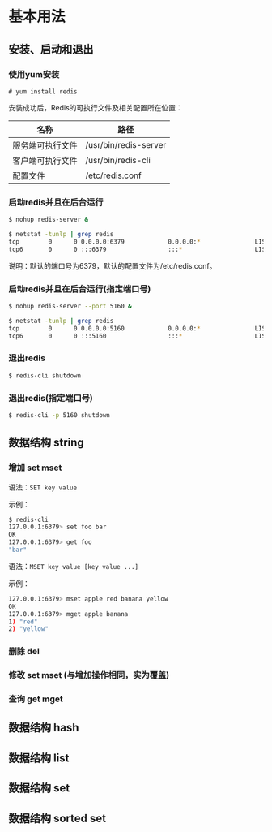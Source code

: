 # 基本用法

## 安装、启动和退出

### 使用yum安装

```
# yum install redis
```

安装成功后，Redis的可执行文件及相关配置所在位置：

|名称               |路径                                   |
|-------------------|---------------------------------------|
|服务端可执行文件   |/usr/bin/redis-server                  |
|客户端可执行文件   |/usr/bin/redis-cli                     |
|配置文件           |/etc/redis.conf                        |


### 启动redis并且在后台运行

```bash
$ nohup redis-server &
```
```bash
$ netstat -tunlp | grep redis
tcp        0      0 0.0.0.0:6379            0.0.0.0:*               LISTEN      16716/redis-server  
tcp6       0      0 :::6379                 :::*                    LISTEN      16716/redis-server
```

说明：默认的端口号为6379，默认的配置文件为/etc/redis.conf。


### 启动redis并且在后台运行(指定端口号)

```bash
$ nohup redis-server --port 5160 &
```
```bash
$ netstat -tunlp | grep redis     
tcp        0      0 0.0.0.0:5160            0.0.0.0:*               LISTEN      16988/redis-server  
tcp6       0      0 :::5160                 :::*                    LISTEN      16988/redis-server  
```


### 退出redis

```bash
$ redis-cli shutdown
```


### 退出redis(指定端口号)

```bash
$ redis-cli -p 5160 shutdown
```


## 数据结构 string

### 增加 set mset

语法：`SET key value`

示例：

```bash
$ redis-cli 
127.0.0.1:6379> set foo bar
OK
127.0.0.1:6379> get foo
"bar"
```

语法：`MSET key value [key value ...]`

示例：

```bash
127.0.0.1:6379> mset apple red banana yellow
OK
127.0.0.1:6379> mget apple banana
1) "red"
2) "yellow"
```


### 删除 del


### 修改 set mset (与增加操作相同，实为覆盖)


### 查询 get mget





## 数据结构 hash



## 数据结构 list


## 数据结构 set


## 数据结构 sorted set





